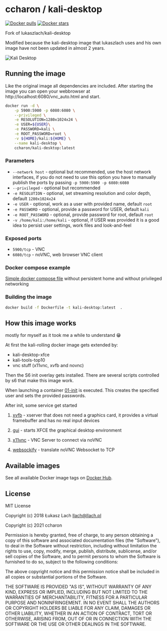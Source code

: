 # ccharon / kali-desktop
[![Docker pulls](https://img.shields.io/docker/pulls/ccharon/kali-desktop.svg?label=docker+pulls)](https://hub.docker.com/r/ccharon/kali-desktop)
[![Docker stars](https://img.shields.io/docker/stars/ccharon/kali-desktop.svg?label=docker+stars)](https://hub.docker.com/r/ccharon/kali-desktop)

Fork of lukaszlach/kali-desktop

Modified because the kali-desktop image that lukaszlach uses and his own image have not been updated in almost 2 years.

![Kali Desktop](https://github.com/ccharon/kali-desktop/docs/kali-desktop.png)

## Running the image
Like the original image all dependencies are included. After starting the image you can open your webbrowser at http://localhost:6080/vnc_auto.html and start.

```bash
docker run -d \
    -p 5900:5900 -p 6080:6080 \
    --privileged \
    -e RESOLUTION=1280x1024x24 \
    -e USER=${USER}\
    -e PASSWORD=kali \
    -e ROOT_PASSWORD=root \
    -v ${HOME}/kali:${HOME} \
    --name kali-desktop \
    ccharon/kali-desktop:latest
```

### Parameters
* `--network host` - optional but recommended, use the host network interfaces, if you do not need to use this option you have to manually publish the ports by passing `-p 5900:5900 -p 6080:6080`
* `--privileged` - optional but recommended
* `-e RESOLUTION` - optional, set streaming resolution and color depth, default `1280x1024x24`
* `-e USER` - optional, work as a user with provided name, default `root`
* `-e PASSWORD` - optional, provide a password for USER, default `kali`
* `-e ROOT_PASSWORD` - optional, provide password for root, default `root`
* `-v /home/kali:/home/kali` - optional, if USER was provided it is a good idea to persist user settings, work files and look-and-feel

### Exposed ports

* `5900/tcp` - VNC
* `6080/tcp` - noVNC, web browser VNC client

### Docker compose example
[Simple docker compose file](https://github.com/ccharon/kali-desktop/docker-compose.yaml) without persistent home and without privileged networking

### Building the image
```bash
docker build -f Dockerfile -t kali-desktop:latest  .
```

## How this image works
mostly for myself as it took me a while to understand 😁

At first the kali-rolling docker image gets extended by:
- kali-desktop-xfce
- kali-tools-top10
- vnc stuff (x11vnc, xvfb and novnc)

Then the S6 init overlay gets installed. There are several scripts controlled by s6 that make this image work.

When launching a container [01-init](https://github.com/ccharon/kali-desktop/etc/cont-init.d/01-init) is executed. This creates the specified user and sets the provided passwords.

After init, some service get started
1. [xvfb](https://github.com/ccharon/kali-desktop/etc/services.d/xvfb/run) - xserver that does not need a graphics card, it provides a virtual framebuffer and has no real input devices

2. [gui](https://github.com/ccharon/kali-desktop/etc/services.d/gui/run) - starts XFCE the graphical desktop environment

3. [x11vnc](https://github.com/ccharon/kali-desktop/etc/services.d/x11vnc/run) - VNC Server to connect via noVNC

4. [websockify](https://github.com/ccharon/kali-desktop/etc/services.d/websockify/run) - translate noVNC Websocket to TCP

## Available images
See all available Docker image tags on [Docker Hub](https://hub.docker.com/r/ccharon/kali-desktop/tags/).

## License
MIT License

Copyright (c) 2018 Łukasz Lach <llach@llach.pl>

Copyright (c) 2021 ccharon

Permission is hereby granted, free of charge, to any person obtaining a copy
of this software and associated documentation files (the "Software"), to deal
in the Software without restriction, including without limitation the rights
to use, copy, modify, merge, publish, distribute, sublicense, and/or sell
copies of the Software, and to permit persons to whom the Software is
furnished to do so, subject to the following conditions:

The above copyright notice and this permission notice shall be included in all
copies or substantial portions of the Software.

THE SOFTWARE IS PROVIDED "AS IS", WITHOUT WARRANTY OF ANY KIND, EXPRESS OR
IMPLIED, INCLUDING BUT NOT LIMITED TO THE WARRANTIES OF MERCHANTABILITY,
FITNESS FOR A PARTICULAR PURPOSE AND NONINFRINGEMENT. IN NO EVENT SHALL THE
AUTHORS OR COPYRIGHT HOLDERS BE LIABLE FOR ANY CLAIM, DAMAGES OR OTHER
LIABILITY, WHETHER IN AN ACTION OF CONTRACT, TORT OR OTHERWISE, ARISING FROM,
OUT OF OR IN CONNECTION WITH THE SOFTWARE OR THE USE OR OTHER DEALINGS IN THE
SOFTWARE.
